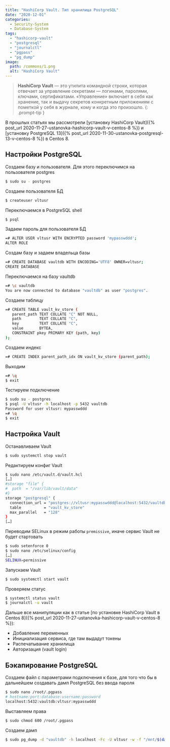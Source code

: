 ```yaml
---
title: "HashiCorp Vault. Тип хранилища PostgreSQL"
date: "2020-12-01"
categories: 
  - Security-System
  - Database-System
tags: 
  - "hashicorp-vault"
  - "postgresql"
  - "journalctl"
  - "pgpass"
  - "pg_dump"
image:
  path: /commons/1.png
  alt: "HashiCorp Vault"
---
```


> **HashiCorp Vault** — это утилита командной строки, которая отвечает за управление секретами — логинами, паролями, ключами, сертификатами. «Управление» включает в себя как хранение, так и выдачу секретов конкретным приложениям с пометкой у себя в журнале, кому и когда это произошло.
{: .prompt-tip }

В прошлых статьях мы рассмотрели [установку HashiCorp Vault]({% post_url 2020-11-27-ustanovka-hashicorp-vault-v-centos-8 %}) и [установку PostgreSQL 13]({% post_url 2020-11-30-ustanovka-postgresql-13-v-centos-8 %}) в Centos 8.

## Настройки PostgreSQL

Создаем базу и пользователя. Для этого переключимся на пользователя postgres

```sh
$ sudo su - postgres
```

Создаем пользователя БД

```sh
$ createuser vltusr
```

Переключаемся в PostgreSQL shell

```sh
$ psql
```

Задаем пароль для пользователя БД

```sh
=# ALTER USER vltusr WITH ENCRYPTED password 'mypasswddd';
ALTER ROLE
```

Создам базу и задаем владельца базы

```sh
=# CREATE DATABASE vaultdb WITH ENCODING='UTF8' OWNER=vltusr;
CREATE DATABASE
```

Переключаемся на базу vaultdb

```sh
=# \c vaultdb
You are now connected to database "vaultdb" as user "postgres".
```

Создаем таблицу

```sh
=# CREATE TABLE vault_kv_store (
   parent_path TEXT COLLATE "C" NOT NULL,
   path        TEXT COLLATE "C",
   key         TEXT COLLATE "C",
   value       BYTEA,
   CONSTRAINT pkey PRIMARY KEY (path, key)
);
```

Создаем индекс

```sh
=# CREATE INDEX parent_path_idx ON vault_kv_store (parent_path);
```

Выходим

```sh
=# \q
$ exit
```

Тестируем подключение

```sh
$ sudo su - postgres
$ psql -U vltusr -h localhost -p 5432 vaultdb
Password for user vltusr: mypasswddd
=# \q
$ exit
```

## Настройка Vault

Останавливаем Vault

```sh
$ sudo systemctl stop vault
```

Редактируем конфиг Vault

```sh
$ sudo nano /etc/vault.d/vault.hcl
[…]
#storage "file" {
#  path  = "/var/lib/vault/data"
#}
storage "postgresql" {
  connection_url = "postgres://vltusr:mypasswddd@localhost:5432/vaultdb?sslmode=disable"
  table          = "vault_kv_store"
  max_parallel   = "128"
}
[…]
```

Переводим SELinux в режим работы `premissive`, иначе сервис Vault не будет стартовать

```sh
$ sudo setenforce 0
$ sudo nano /etc/selinux/config
[…]
SELINUX=permissive
```

Запускаем Vault

```sh
$ sudo systemctl start vault
```

Проверяем статус

```sh
$ systemctl status vault
$ journalctl -u vault
```

Дальше все манипуляции как в статье [по установке HashiCorp Vault в Centos 8]({% post_url 2020-11-27-ustanovka-hashicorp-vault-v-centos-8 %}):

- Добавление переменных
- Инициализация сервиса, где там выдадут токены
- Распечатывание хранилища
- Авторизация (vault login)

## Бэкапирование PostgreSQL

Создаем файл с параметрами подключения к базе, для того что бы в дальнейшем создавать дамп PostgreSQL без ввода пароля

```sh
$ sudo nano /root/.pgpass
# hostname:port:database:username:password
localhost:5432:vaultdb:vltusr:mypasswddd
```

Выставляем права

```sh
$ sudo chmod 600 /root/.pgpass
```

Создаем дамп

```sh
$ sudo pg_dump -d "vaultdb" -h localhost -Fc -U vltusr -w -f "/mnt/$(date +%Y%m%d_%H%M%S)_vaultdb.dump"
```
